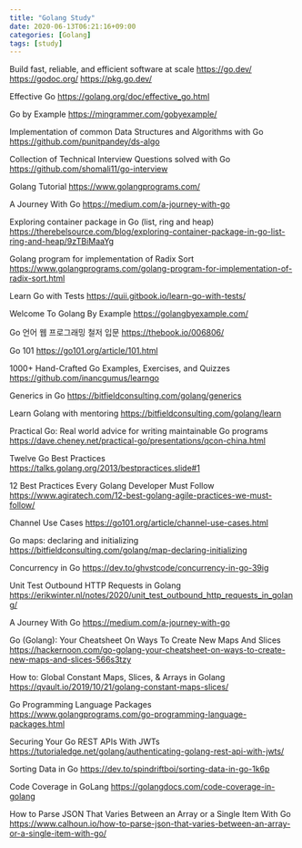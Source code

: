 ```yaml
---
title: "Golang Study"
date: 2020-06-13T06:21:16+09:00
categories: [Golang]
tags: [study]
---
```


Build fast, reliable, and efficient software at scale
 https://go.dev/
 https://godoc.org/
 https://pkg.go.dev/

Effective Go
 https://golang.org/doc/effective_go.html

Go by Example
 https://mingrammer.com/gobyexample/

Implementation of common Data Structures and Algorithms with Go
 https://github.com/punitpandey/ds-algo

Collection of Technical Interview Questions solved with Go
 https://github.com/shomali11/go-interview

Golang Tutorial
 https://www.golangprograms.com/

A Journey With Go
 https://medium.com/a-journey-with-go

Exploring container package in Go (list, ring and heap)
 https://therebelsource.com/blog/exploring-container-package-in-go-list-ring-and-heap/9zTBiMaaYg

Golang program for implementation of Radix Sort
 https://www.golangprograms.com/golang-program-for-implementation-of-radix-sort.html
 
Learn Go with Tests
 https://quii.gitbook.io/learn-go-with-tests/

Welcome To Golang By Example
 https://golangbyexample.com/

Go 언어 웹 프로그래밍 철저 입문
 https://thebook.io/006806/

Go 101
 https://go101.org/article/101.html

1000+ Hand-Crafted Go Examples, Exercises, and Quizzes
 https://github.com/inancgumus/learngo

Generics in Go
 https://bitfieldconsulting.com/golang/generics

Learn Golang with mentoring
 https://bitfieldconsulting.com/golang/learn

Practical Go: Real world advice for writing maintainable Go programs
 https://dave.cheney.net/practical-go/presentations/qcon-china.html

Twelve Go Best Practices
 https://talks.golang.org/2013/bestpractices.slide#1

12 Best Practices Every Golang Developer Must Follow
 https://www.agiratech.com/12-best-golang-agile-practices-we-must-follow/

Channel Use Cases
 https://go101.org/article/channel-use-cases.html

Go maps: declaring and initializing
 https://bitfieldconsulting.com/golang/map-declaring-initializing

Concurrency in Go
 https://dev.to/ghvstcode/concurrency-in-go-39ig

Unit Test Outbound HTTP Requests in Golang
 https://erikwinter.nl/notes/2020/unit_test_outbound_http_requests_in_golang/

A Journey With Go
 https://medium.com/a-journey-with-go

Go (Golang): Your Cheatsheet On Ways To Create New Maps And Slices
 https://hackernoon.com/go-golang-your-cheatsheet-on-ways-to-create-new-maps-and-slices-566s3tzy

How to: Global Constant Maps, Slices, & Arrays in Golang
 https://qvault.io/2019/10/21/golang-constant-maps-slices/

Go Programming Language Packages
 https://www.golangprograms.com/go-programming-language-packages.html

Securing Your Go REST APIs With JWTs
 https://tutorialedge.net/golang/authenticating-golang-rest-api-with-jwts/

Sorting Data in Go
 https://dev.to/spindriftboi/sorting-data-in-go-1k6p

Code Coverage in GoLang
 https://golangdocs.com/code-coverage-in-golang

How to Parse JSON That Varies Between an Array or a Single Item With Go
 https://www.calhoun.io/how-to-parse-json-that-varies-between-an-array-or-a-single-item-with-go/